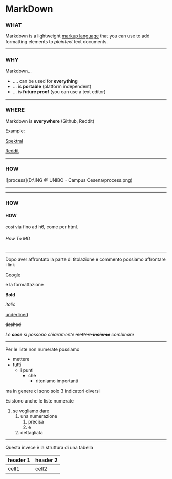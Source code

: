 # MarkDown

### WHAT

Markdown is a lightweight <u>markup language</u> that you can use to add formatting elements to *plaintext* text documents.

---

### WHY

Markdown...

- .... can be used for **everything**
- ... is **portable**  (platform independent)
- ... is **future proof** (you can use a text editor)

---

### WHERE

Markdown is **everywhere** (Github, Reddit)

Example:

[Spektral](https://github.com/danielegrattarola/spektral)

[Reddit](https://www.reddit.com/wiki/markdown)

---

### HOW

![process](D:\ING @ UNIBO - Campus Cesena\process.png)

---

---

### HOW

<!-- ### HOW ### -->

<!-- Titolo H3 -->

#### HOW ####

<!-- #### HOW #### -->

<!-- Titolo H4 -->

così via fino ad h6, come per html.

###### How To MD ######

<!-- ###### How To MD ###### -->

<!-- Titolo H6 -->

---

<!-- --- -->

Dopo aver affrontato la parte di titolazione e commento possiamo affrontare i link

[Google](google.com)

<!-- [Qua scrivo il testo che voglio "hyperlinkare"](e qua metto il link effettivo) -->

e la formattazione

__Bold__

<!-- __bold__ -->

_italic_

<!-- _italic_ -->

<u>underlined</u>

<!-- <u>underlined</u> -->

~~dashed~~

<!-- ~~dashed~~ -->

_Le __cose__ si possono chiaramente ~~mettere __insieme__~~ combinare_

---

Per le liste non numerate possiamo

- mettere
- tutti
  - i punti
    - che
      - riteniamo importanti

ma in genere ci sono solo 3 indicatori diversi

<!-- - mettere -->

<!-- 	- tutti -->

<!-- 		- i punti-->

<!-- 			- che -->



Esistono anche le liste numerate

1. se vogliamo dare
   1. una numerazione
      1. precisa
      2. e
   2. dettagliata

<!-- 1. se vogliamo dare -->

<!-- 	1. una numerazione -->

<!-- 		1. precisa -->

<!-- 		2. e -->

<!-- 	2. dettagliata -->

---

Questa invece è la struttura di una tabella

| header 1 | header 2 |
| -------- | -------- |
| cell1    | cell2    |

<!-- | header 1 | header 2 | </div> -->

<!-- e l'editor autocompleta (nella maggior parte dei casi) -->